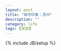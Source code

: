 ```yaml
---
layout: post
title: "城市印象：苏州"
description: ""
category: life
tags: [足迹]
---
```

{% include JB/setup %}
